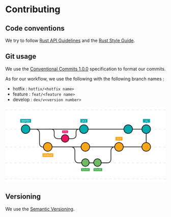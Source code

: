 # Contributing

## Code conventions

We try to follow [Rust API Guidelines](https://rust-lang.github.io/api-guidelines/about.html) and the [Rust Style Guide](https://doc.rust-lang.org/beta/style-guide/index.html).

## Git usage

We use the [Conventional Commits 1.0.0](https://www.conventionalcommits.org/en/v1.0.0/) specification to format our commits.

As for our workflow, we use the following with the following branch names :
- hotfix : `hotfix/<hotfix name>`
- feature : `feat/<feature name>`
- develop : `dev/v<version number>`

![Git workflow](assets/git-workflow.png)

## Versioning

We use the [Semantic Versioning](https://semver.org/).
